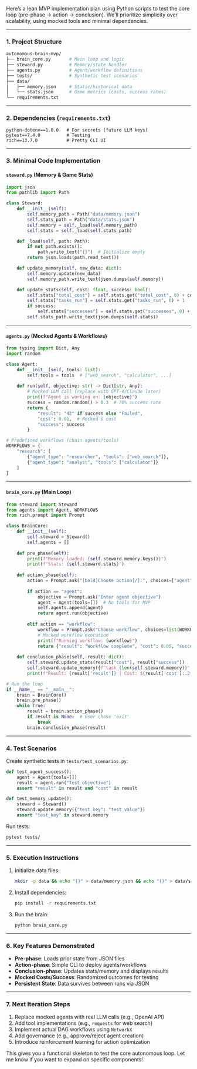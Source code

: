 Here’s a lean MVP implementation plan using Python scripts to test the core loop (pre-phase → action → conclusion). We'll prioritize simplicity over scalability, using mocked tools and minimal dependencies.

---

### **1. Project Structure**
```bash
autonomous-brain-mvp/
├── brain_core.py       # Main loop and logic
├── steward.py          # Memory/state handler
├── agents.py           # Agent/workflow definitions
├── tests/              # Synthetic test scenarios
├── data/
│   ├── memory.json     # Static/historical data
│   └── stats.json      # Game metrics (costs, success rates)
└── requirements.txt
```

---

### **2. Dependencies (`requirements.txt`)**
```
python-dotenv==1.0.0   # For secrets (future LLM keys)
pytest==7.4.0          # Testing
rich==13.7.0           # Pretty CLI UI
```

---

### **3. Minimal Code Implementation**

#### **`steward.py` (Memory & Game Stats)**
```python
import json
from pathlib import Path

class Steward:
    def __init__(self):
        self.memory_path = Path("data/memory.json")
        self.stats_path = Path("data/stats.json")
        self.memory = self._load(self.memory_path)
        self.stats = self._load(self.stats_path)

    def _load(self, path: Path):
        if not path.exists():
            path.write_text("{}")  # Initialize empty
        return json.loads(path.read_text())

    def update_memory(self, new_data: dict):
        self.memory.update(new_data)
        self.memory_path.write_text(json.dumps(self.memory))

    def update_stats(self, cost: float, success: bool):
        self.stats["total_cost"] = self.stats.get("total_cost", 0) + cost
        self.stats["tasks_run"] = self.stats.get("tasks_run", 0) + 1
        if success:
            self.stats["successes"] = self.stats.get("successes", 0) + 1
        self.stats_path.write_text(json.dumps(self.stats))
```

---

#### **`agents.py` (Mocked Agents & Workflows)**
```python
from typing import Dict, Any
import random

class Agent:
    def __init__(self, tools: list):
        self.tools = tools  # ["web_search", "calculator", ...]
    
    def run(self, objective: str) -> Dict[str, Any]:
        # Mocked LLM call (replace with GPT-4/Claude later)
        print(f"Agent is working on: {objective}")
        success = random.random() > 0.3  # 70% success rate
        return {
            "result": "42" if success else "Failed",
            "cost": 0.01,  # Mocked $ cost
            "success": success
        }

# Predefined workflows (chain agents/tools)
WORKFLOWS = {
    "research": [
        {"agent_type": "researcher", "tools": ["web_search"]},
        {"agent_type": "analyst", "tools": ["calculator"]}
    ]
}
```

---

#### **`brain_core.py` (Main Loop)**
```python
from steward import Steward
from agents import Agent, WORKFLOWS
from rich.prompt import Prompt

class BrainCore:
    def __init__(self):
        self.steward = Steward()
        self.agents = []
        
    def pre_phase(self):
        print(f"Memory loaded: {self.steward.memory.keys()}")
        print(f"Stats: {self.steward.stats}")
        
    def action_phase(self):
        action = Prompt.ask("[bold]Choose action[/]:", choices=["agent", "workflow", "exit"])
        
        if action == "agent":
            objective = Prompt.ask("Enter agent objective")
            agent = Agent(tools=[])  # No tools for MVP
            self.agents.append(agent)
            return agent.run(objective)
        
        elif action == "workflow":
            workflow = Prompt.ask("Choose workflow", choices=list(WORKFLOWS.keys()))
            # Mocked workflow execution
            print(f"Running workflow: {workflow}")
            return {"result": "Workflow complete", "cost": 0.05, "success": True}
        
    def conclusion_phase(self, result: dict):
        self.steward.update_stats(result["cost"], result["success"])
        self.steward.update_memory({f"task_{len(self.steward.memory)}": result})
        print(f"Result: {result['result']} | Cost: ${result['cost']:.2f}")

# Run the loop
if __name__ == "__main__":
    brain = BrainCore()
    brain.pre_phase()
    while True:
        result = brain.action_phase()
        if result is None:  # User chose 'exit'
            break
        brain.conclusion_phase(result)
```

---

### **4. Test Scenarios**
Create synthetic tests in `tests/test_scenarios.py`:
```python
def test_agent_success():
    agent = Agent(tools=[])
    result = agent.run("Test objective")
    assert "result" in result and "cost" in result

def test_memory_update():
    steward = Steward()
    steward.update_memory({"test_key": "test_value"})
    assert "test_key" in steward.memory
```

Run tests:
```bash
pytest tests/
```

---

### **5. Execution Instructions**
1. Initialize data files:
   ```bash
   mkdir -p data && echo "{}" > data/memory.json && echo "{}" > data/stats.json
   ```
2. Install dependencies:
   ```bash
   pip install -r requirements.txt
   ```
3. Run the brain:
   ```bash
   python brain_core.py
   ```

---

### **6. Key Features Demonstrated**
- **Pre-phase**: Loads prior state from JSON files  
- **Action-phase**: Simple CLI to deploy agents/workflows  
- **Conclusion-phase**: Updates stats/memory and displays results  
- **Mocked Costs/Success**: Randomized outcomes for testing  
- **Persistent State**: Data survives between runs via JSON  

---

### **7. Next Iteration Steps**
1. Replace mocked agents with real LLM calls (e.g., OpenAI API)  
2. Add tool implementations (e.g., `requests` for web search)  
3. Implement actual DAG workflows using `NetworkX`  
4. Add governance (e.g., approve/reject agent creation)  
5. Introduce reinforcement learning for action optimization  

This gives you a functional skeleton to test the core autonomous loop. Let me know if you want to expand on specific components!